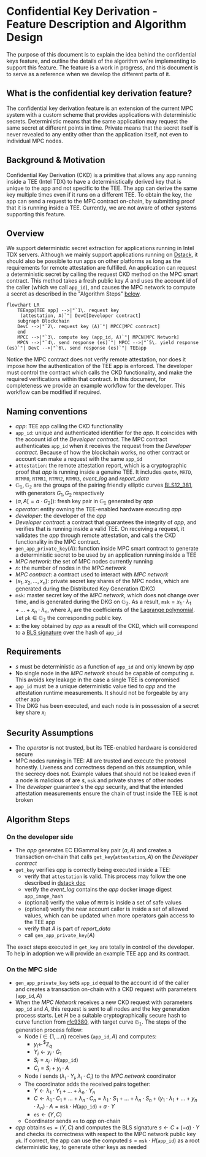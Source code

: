 # Confidential Key Derivation - Feature Description and Algorithm Design

The purpose of this document is to explain the idea behind the confidential keys
feature, and outline the details of the algorithm we're implementing to support
this feature. The feature is a work in progress, and this document is to serve
as a reference when we develop the different parts of it.

## What is the confidential key derivation feature?

The confidential key derivation feature is an extension of the current MPC
system with a custom scheme that provides applications with
deterministic secrets. Deterministic means that the same
application may request the same secret at different points in time. Private
means that the secret itself is never revealed to any entity other than the
application itself, not even to individual MPC nodes.

## Background & Motivation

Confidential Key Derivation (CKD) is a primitive that allows any app running
inside a TEE (Intel TDX) to have a deterministically derived key that is unique
to the app and not specific to the TEE. The app can derive the same key multiple
times even if it runs on a different TEE. To obtain the key, the app can send a
request to the MPC contract on-chain, by submitting proof that it is running
inside a TEE. Currently, we are not aware of other systems supporting this
feature.

## Overview

We support deterministic secret extraction for applications running in Intel TDX
servers. Although we mainly support applications running on
[Dstack](https://github.com/Dstack-TEE/dstack), it should also be possible to
run apps on other platforms as long as the requirements for remote attestation
are fulfilled. An application can request a deterministic secret by calling
the request CKD method on the MPC smart contract. This method takes
a fresh public key $A$ and uses the account id of the caller (which we call
$`\texttt{app\_id}`$), and causes the MPC network to compute a secret as
described in the "Algorithm Steps" [below](#algorithm-steps).

```mermaid
flowchart LR
    TEEapp[TEE app] -->|"`1\. request key
     (attestation, A)`"| DevC[Developer contract]
    subgraph Blockchain
    DevC -->|"`2\. request key (A)`"| MPCC[MPC contract]
    end
    MPCC -->|"`3\. compute key (app_id, A)`"| MPCN[MPC Network]
    MPCN -->|"`4\. send response (es)`"| MPCC -->|"`5\. yield response (es)`"| DevC -->|"`6\. send response (es)`"| TEEapp

```

Notice the MPC contract does not verify remote attestation, nor does it impose
how the authentication of the TEE app is enforced. The developer must control
the contract which calls the CKD functionality, and make the required
verifications within that contract. In this document, for completeness we
provide an example workflow for the developer. This workflow can be modified if
required.

## Naming conventions

- *app*: TEE app calling the CKD functionality
- $`\texttt{app\_id}`$: unique and authenticated identifier for the *app*. It
  coincides with the account id of the *Developer contract*. The MPC contract
  authenticates $`\texttt{app\_id}`$ when it receives the request from the
  *Developer contract*. Because of how the blockchain works, no other contract
  or account can make a request with the same $`\texttt{app\_id}`$
- $`\texttt{attestation}`$: the remote attestation report, which is a
  cryptographic proof that *app* is running inside a genuine TEE. It includes
  $\texttt{quote}$, $\texttt{MRTD}$, $\texttt{RTMR0}$, $\texttt{RTMR1}$,
  $\texttt{RTMR2}$, $\texttt{RTMR3}$, *event_log* and *report_data*
- $`\mathbb{G_1}, \mathbb{G_2}`$ are the groups of the pairing friendly elliptic
  curves [BLS12_381](https://electriccoin.co/blog/new-snark-curve/), with
  generators $`G_1, G_2`$ respectively
- $`(a,A[=a \cdot G_2])`$: fresh key pair in $`\mathbb{G_1}`$ generated by *app*
- *operator*: entity owning the TEE-enabled hardware executing *app*
- *developer*: the developer of the *app*
- *Developer contract*: a contract that guarantees the integrity of *app*,
  and verifies that is running inside a valid TEE. On receiving a request, it validates
  the *app* through remote attestation, and calls the CKD functionality in the
  MPC contract.
- $`\texttt{gen\_app\_private\_key}(A)`$: function inside MPC smart contract to
  generate a deterministic secret to be used by an application running inside a
  TEE
- *MPC network*: the set of MPC nodes currently running
- $n$: the number of nodes in the *MPC network*
- *MPC contract*: a contract used to interact with *MPC network*
- $`(x_1, x_2, \ldots, x_n)`$: private secret key shares of the MPC nodes, which
  are generated during the Distributed Key Generation (DKG)
- $`\texttt{msk}`$: master secret key of the *MPC network*, which does not
  change over time, and is generated during the DKG on $`\mathbb{G_2}`$.
   As a result, $`\texttt{msk}
  = x_1 \cdot λ_1 + \ldots + x_n \cdot λ_n`$, where $λ_i$ are the coefficients
  of the
  [Lagrange polynomial](https://en.wikipedia.org/wiki/Lagrange_polynomial). Let
  $`\texttt{pk} \in \mathbb{G_2}`$ the corresponding public key.
- $`s`$: the key obtained by *app* as a result of the CKD, which will correspond
  to a [BLS signature](https://en.wikipedia.org/wiki/BLS_digital_signature) over
  the hash of $`\texttt{app\_id}`$

## Requirements

- $`s`$ must be deterministic as a function of $`\texttt{app\_id}`$ and only
  known by *app*
- No single node in the *MPC network* should be capable of computing $`s`$. This
avoids key leakage in the case a single TEE is compromised
- $`\texttt{app\_id}`$ must be a unique deterministic value tied to *app* and
the attestation runtime measurements. It should not be forgeable by any other
app
- The DKG has been executed, and each node is in possession of a secret key
  share $x_i$

## Security Assumptions

- The *operator* is not trusted, but its TEE-enabled hardware is considered
  secure
- MPC nodes running in TEE: All are trusted and execute the protocol honestly.
  Liveness and correctness depend on this assumption, while the secrecy does
  not. Example values that should not be leaked even if a node is malicious of
  are $`s`$, $`\texttt{msk}`$ and private shares of other nodes
- The *developer* guarantee's the *app* security, and that the intended
attestation measurements ensure the chain of trust inside the TEE is not broken

## Algorithm Steps

### On the developer side

- The *app* generates EC ElGammal key pair $`(a, A)`$ and creates a transaction
  on-chain that calls $`\texttt{get\_key}(\texttt{attestation},A)`$ on the
  *Developer contract*
- $`\texttt{get\_key}`$ verifies *app* is correctly being executed inside a TEE:
  - verify that $`\texttt{attestation}`$ is valid. This process may follow the one described in [dstack
  doc](https://github.com/Dstack-TEE/dstack/blob/6b77340cf530b4532c5815039a74bb3a60302378/attestation.md)
  - verify the *event_log* contains the *app* docker image digest
    $`\texttt{app\_image\_hash}`$
  - (optional) verify the value of $`\texttt{MRTD}`$ is inside a set of safe
    values
  - (optional) verify the near account caller is inside a set of allowed values,
    which can be updated when more operators gain access to the TEE app
  - verify that $`A`$ is part of *report_data*
  - call $`\texttt{gen\_app\_private\_key}(A)`$

The exact steps executed in $`\texttt{get\_key}`$ are totally in control of the
developer. To help in adoption we will provide an example TEE app and its
contract.

### On the MPC side

- $`\texttt{gen\_app\_private\_key}`$ sets $`\texttt{app\_id}`$ equal to the
  account id of the caller and creates a transaction on-chain with a CKD
  request with parameters $`(\texttt{app\_id},A)`$
- When the *MPC Network* receives a new CKD request with parameters
  $`\texttt{app\_id}`$ and $`A`$, this request is sent to all nodes and the key
  generation process starts. Let $`H`$ be a suitable cryptographically secure
  hash to curve function from
  [rfc9380](https://datatracker.ietf.org/doc/rfc9380/), with target curve
  $`\mathbb{G_1}`$. The steps of the generation process follow:
  - Node $`i\in \{1, \ldots n\}`$ receives $`(\texttt{app\_id}, A)`$ and
    computes:
    - $`y_i  \gets^{\$} \mathbb{Z}_q`$
    - $`Y_i \gets y_i \cdot G_1`$
    - $`S_i = x_i \cdot H(\texttt{app\_id})`$
    - $`C_i =  S_i + y_i \cdot A`$
  - Node $`i`$ sends $`(λ_i \cdot Y_i, λ_i \cdot C_i)`$ to the *MPC network*
    coordinator
  - The coordinator adds the received pairs together:
    - $`Y \gets λ_1 \cdot Y_1 + \ldots + λ_n \cdot Y_n`$
    - $`C \gets λ_1 \cdot C_1 + \ldots + λ_n \cdot C_n = λ_1 \cdot S_1 + \ldots +
    λ_n \cdot S_n + ({y_1 \cdot λ_1 + \ldots + y_n \cdot λ_n }) \cdot A =
    \texttt{msk} \cdot H(\texttt{app\_id}) + a \cdot Y`$
    - $`\texttt{es} \gets (Y, C) `$
  - Coordinator sends $`\texttt{es}`$ to *app* on-chain
- *app* obtains $`\texttt{es} = (Y, C)`$ and computes the BLS signature $`s \gets C + (- a) \cdot  Y`$
  and checks its correctness with respect to the MPC network public key $`\texttt{pk}`$. If correct,
  the app can use the computed $`s = \texttt{msk} \cdot H(\texttt{app\_id})`$ as a root deterministic key,
  to generate other keys as needed
